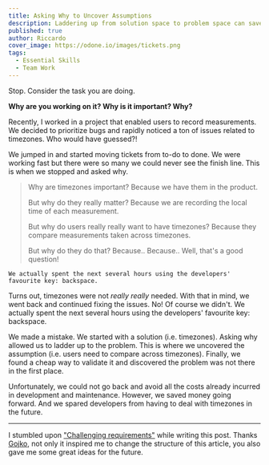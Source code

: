 ```yaml
---
title: Asking Why to Uncover Assumptions
description: Laddering up from solution space to problem space can save a ton of money (and timezones).
published: true
author: Riccardo
cover_image: https://odone.io/images/tickets.png
tags:
  - Essential Skills
  - Team Work
---
```


Stop. Consider the task you are doing.

**Why are you working on it? Why is it important? Why?**

Recently, I worked in a project that enabled users to record measurements. We decided to prioritize bugs and rapidly noticed a ton of issues related to timezones. Who would have guessed?!

We jumped in and started moving tickets from to-do to done. We were working fast but there were so many we could never see the finish line. This is when we stopped and asked why.

> Why are timezones important?
> Because we have them in the product.
>
> But why do they really matter?
> Because we are recording the local time of each measurement.
>
> But why do users really really want to have timezones?
> Because they compare measurements taken across timezones.
>
> But why do they do that?
> Because.. Because.. Well, that's a good question!

```pullquote
We actually spent the next several hours using the developers' favourite key: backspace.
```
Turns out, timezones were not *really really* needed. With that in mind, we went back and continued fixing the issues. No! Of course we didn't. We actually spent the next several hours using the developers' favourite key: backspace.

We made a mistake. We started with a solution (i.e. timezones). Asking why allowed us to ladder up to the problem. This is where we uncovered the assumption (i.e. users need to compare across timezones). Finally, we found a cheap way to validate it and discovered the problem was not there in the first place.

Unfortunately, we could not go back and avoid all the costs already incurred in development and maintenance. However, we saved money going forward. And we spared developers from having to deal with timezones in the future.

---

I stumbled upon ["Challenging requirements"](https://vimeo.com/31715562) while writing this post. Thanks [Gojko](https://gojko.net), not only it inspired me to change the structure of this article, you also gave me some great ideas for the future.
